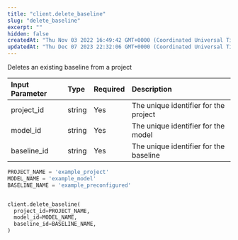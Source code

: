```yaml
---
title: "client.delete_baseline"
slug: "delete_baseline"
excerpt: ""
hidden: false
createdAt: "Thu Nov 03 2022 16:49:42 GMT+0000 (Coordinated Universal Time)"
updatedAt: "Thu Dec 07 2023 22:32:06 GMT+0000 (Coordinated Universal Time)"
---
```

Deletes an existing baseline from a project

| Input Parameter | Type   | Required | Description                            |
| :-------------- | :----- | :------- | :------------------------------------- |
| project_id      | string | Yes      | The unique identifier for the project  |
| model_id        | string | Yes      | The unique identifier for the model    |
| baseline_id     | string | Yes      | The unique identifier for the baseline |

```python Usage
PROJECT_NAME = 'example_project'
MODEL_NAME = 'example_model'
BASELINE_NAME = 'example_preconfigured'


client.delete_baseline(
  project_id=PROJECT_NAME,
  model_id=MODEL_NAME,
  baseline_id=BASELINE_NAME,
)
```
